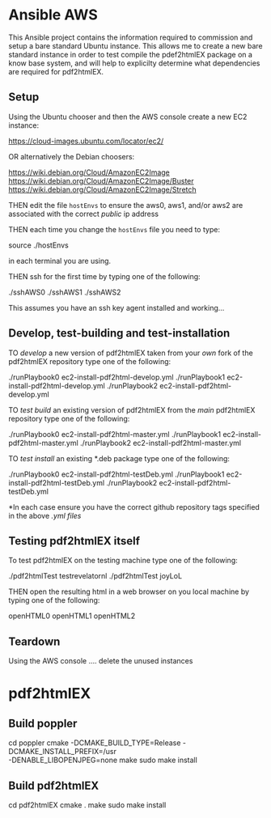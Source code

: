 # Ansible AWS

This Ansible project contains the information required to commission and 
setup a bare standard Ubuntu instance.  This allows me to create a new bare 
standard instance in order to test compile the pdef2htmlEX package on a 
know base system, and will help to explicilty determine what dependencies 
are required for pdf2htmlEX.

## Setup

Using the Ubuntu chooser and then the AWS console create a new EC2 
instance:

  https://cloud-images.ubuntu.com/locator/ec2/

OR alternatively the Debian choosers:

  https://wiki.debian.org/Cloud/AmazonEC2Image
  https://wiki.debian.org/Cloud/AmazonEC2Image/Buster
  https://wiki.debian.org/Cloud/AmazonEC2Image/Stretch

THEN edit the file `hostEnvs` to ensure the aws0, aws1, and/or aws2 are 
associated with the correct *public* ip address

THEN each time you change the `hostEnvs` file you need to type:

  source ./hostEnvs

in each terminal you are using.

THEN ssh for the first time by typing one of the following:

  ./sshAWS0
  ./sshAWS1
  ./sshAWS2

This assumes you have an ssh key agent installed and working...

## Develop, test-building and test-installation

TO *develop* a new version of pdf2htmlEX taken from your *own* fork of the 
pdf2htmlEX repository type one of the following:

  ./runPlaybook0 ec2-install-pdf2html-develop.yml
  ./runPlaybook1 ec2-install-pdf2html-develop.yml
  ./runPlaybook2 ec2-install-pdf2html-develop.yml

TO *test* *build* an existing version of pdf2htmlEX from the *main* 
pdf2htmlEX repository type one of the following:

  ./runPlaybook0 ec2-install-pdf2html-master.yml
  ./runPlaybook1 ec2-install-pdf2html-master.yml
  ./runPlaybook2 ec2-install-pdf2html-master.yml

TO *test* *install* an existing *.deb package type one of the following:

  ./runPlaybook0 ec2-install-pdf2html-testDeb.yml
  ./runPlaybook1 ec2-install-pdf2html-testDeb.yml
  ./runPlaybook2 ec2-install-pdf2html-testDeb.yml

*In each case ensure you have the correct github repository tags specified 
in the above *.yml files*

## Testing pdf2htmlEX itself

To test pdf2htmlEX on the testing machine type one of the following:

  ./pdf2htmlTest testrevelatornl
  ./pdf2htmlTest joyLoL

THEN open the resulting html in a web browser on you local machine by 
typing one of the following:

  openHTML0
  openHTML1
  openHTML2


## Teardown

Using the AWS console .... delete the unused instances

# pdf2htmlEX

## Build poppler

  cd poppler
  cmake -DCMAKE_BUILD_TYPE=Release -DCMAKE_INSTALL_PREFIX=/usr \
    -DENABLE_LIBOPENJPEG=none
  make
  sudo make install

## Build pdf2htmlEX

  cd pdf2htmlEX
  cmake .
  make
  sudo make install

